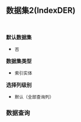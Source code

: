 ## 数据集2(IndexDER) <!-- {docsify-ignore-all} -->



<br>
<p class="panel-title"><b>默认数据集</b></p>

* `否`

<p class="panel-title"><b>数据集类型</b></p>

* `索引实体`

<p class="panel-title"><b>选择列级别</b></p>

* `默认（全部查询列）`




### 数据查询
